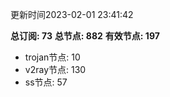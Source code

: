 更新时间2023-02-01 23:41:42

**总订阅: 73**
**总节点: 882**
**有效节点: 197**
- trojan节点: 10
- v2ray节点: 130
- ss节点: 57
